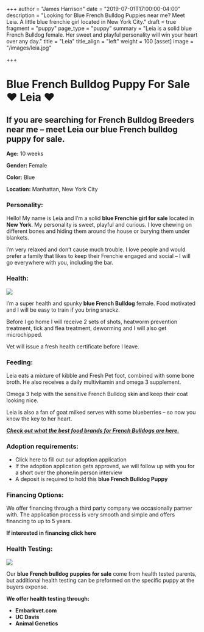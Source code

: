 +++
author = "James Harrison"
date = "2019-07-01T17:00:00-04:00"
description = "Looking for Blue French Bulldog Puppies near me? Meet Leia. A little blue frenchie girl located in New York City."
draft = true
fragment = "puppy"
page_type = "puppy"
summary = "Leia is a solid blue French Bulldog female. Her sweet and playful personality will win your heart over any day."
title = "Leia"
title_align = "left"
weight = 100
[asset]
image = "/images/leia.jpg"

+++
# **Blue French Bulldog Puppy For Sale** ♥ Leia ♥

## If you are searching for **French Bulldog Breeders near me** – meet  Leia our **blue French bulldog puppy for sale.**

**Age:** 10 weeks

**Gender:** Female

**Color:** Blue

**Location:** Manhattan, New York City

### **Personality:** 

Hello! My name is Leia and I’m a solid **blue Frenchie girl for sale** located in **New York**. My personality is sweet, playful and curious. I love chewing on different bones and hiding them around the house or burying them under blankets.

I’m very relaxed and don’t cause much trouble. I love people and would prefer a family that likes to keep their Frenchie engaged and social – I will go everywhere with you, including the bar.

### **Health:** 

![](/images/blue-french-bulldog-puppy.jpg)

I’m a super health and spunky **blue French Bulldog** female. Food motivated and I will be easy to train if you bring snackz.

Before I go home I will receive 2 sets of shots, heatworm prevention treatment, tick and flea treatment, deworming and I will also get microchipped.

Vet will issue a fresh health certificate before I leave.

### **Feeding:** 

Leia eats a mixture of kibble and Fresh Pet foot, combined with some bone broth. He also receives a daily multivitamin and omega 3 supplement.

Omega 3 help with the sensitive French Bulldog skin and keep their coat looking nice.

Leia is also a fan of goat milked serves with some blueberries – so now you know the key to her heart.

[**_Check out what the best food brands for French Bulldogs are here._**](https://ethicalfrenchie.com/blog/french-bulldog-care-13-best-dog-food-brands/ "Best French Bulldog Brands")

### **Adoption requirements**:

* Click here to fill out our adoption application
* If the adoption application gets approved, we will follow up with you for a short over the phone/in person interview
* A deposit is required to hold this **blue French Bulldog Puppy**

### **Financing Options:**

We offer financing through a third party company we occasionally partner with. The application process is very smooth and simple and offers financing to up to 5 years.

**If interested in financing click here**

### **Health Testing:**

![](/images/Blue-french-bulldog-puppy-new-york.jpg)

Our **blue French bulldog puppies for sale** come from health tested parents, but additional health testing can be preformed on the specific puppy at the buyers expense.

**We offer health testing through:**

* **Embarkvet.com**
* **UC Davis**
* **Animal Genetics**